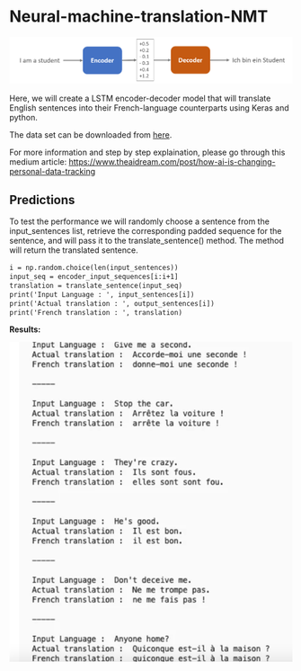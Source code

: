 # Neural-machine-translation-NMT
![NMT](https://github.com/nageshsinghc4/Neural-machine-translation-NMT/blob/master/021519-pic2.png)

Here, we will create a LSTM encoder-decoder model that will translate English sentences into their French-language counterparts using Keras and python.

The data set can be downloaded from [here](http://www.manythings.org/anki/).

For more information and step by step explaination, please go through this medium article: https://www.theaidream.com/post/how-ai-is-changing-personal-data-tracking

## Predictions
To test the performance we will randomly choose a sentence from the input_sentences list, retrieve the corresponding padded sequence for the sentence, and will pass it to the translate_sentence() method. The method will return the translated sentence.
```
i = np.random.choice(len(input_sentences))
input_seq = encoder_input_sequences[i:i+1]
translation = translate_sentence(input_seq)
print('Input Language : ', input_sentences[i])
print('Actual translation : ', output_sentences[i])
print('French translation : ', translation)
```

**Results:**

![Results](https://github.com/nageshsinghc4/Neural-machine-translation-NMT/blob/master/Screenshot%202020-10-16%20at%209.43.26%20AM.png)
